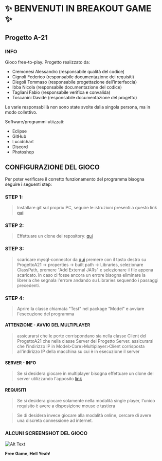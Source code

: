 # ✨ BENVENUTI IN BREAKOUT GAME ✨
## Progetto A-21

### INFO
Gioco free-to-play. 
Progetto realizzato da:
- Cremonesi Alessandro    (responsabile qualità del codice)
- Cignoli Federico        (responsabile documentazione dei requisiti)
- Diegoli Tommaso         (responsabile progettazione dell’interfaccia)
- Ibba Nicola             (responsabile documentazione del codice)
- Tagliani Fabio          (responsabile verifica e convalida)
- Toscanini Davide        (responsabile documentazione del progetto)

Le varie responsabilià non sono state svolte dalla singola persona, ma in modo collettivo.

Software/programmi utiizzati:
- Eclipse
- GitHub
- Lucidchart
- Discord
- Photoshop

## CONFIGURAZIONE DEL GIOCO

Per poter verificare il corretto funzionamento del programma bisogna seguire i seguenti step:

### STEP 1:

> Installare git sul proprio PC, seguire le istruzioni presenti a questo link
> [qui](https://github.com/git-guides/install-git)

### STEP 2:

> Effettuare un clone del repository:
>  [qui](https://github.com/IngSW-unipv/Progetto-A21.git)

### STEP 3:
> scaricare mysql-connector da [qui](https://dev.mysql.com/get/Downloads/Connector-J/mysql-connector-java-8.0.26.zip)
> premere con il tasto destro su ProgettoA21 -> properties -> built path -> Libraries, selezionare ClassPath, premere "Add External JARs" e 
  selezionare il file appena scaricato. In caso ci fosse ancora un errore bisogna eliminare la libreria che segnala l'errore andando su Libraries 
  sequendo i passaggi precedenti.

### STEP 4: 
> Aprire la classe chiamata "Test" nel package "Model" e avviare l'esecuzione del programma

#### ATTENZIONE - AVVIO DEL MULTIPLAYER 
> assicurarsi che le porte corrispondano sia nella classe Client del ProgettoA21 che nella classe Server del Progetto Server. 
> assicurarsi che l'indirizzo IP in Model>Core>Multiplayer>Client corrisposta all'indirizzo IP della macchina su cui è in esecuzione 
  il server
  
#### SERVER - INFO
> Se si desidera giocare in multiplayer bisogna effettuare un clone del server
> utilizzando l'apposito [link](https://github.com/Corby25/BreakoutServer)

#### REQUISITI
> Se si desidera giocare solamente nella modalità single player, l'unico requisito è avere 
> a disposizione mouse e tastiera

> Se di desidera invece giocare alla modalità online, cercare di avere una
> discreta connessione ad internet.

### ALCUNI SCREENSHOT DEL GIOCO
![Alt Text](https://cdn.discordapp.com/attachments/880214894337720341/882754737986998332/Sep-02-2021_00-30-48.gif)



**Free Game, Hell Yeah!**

